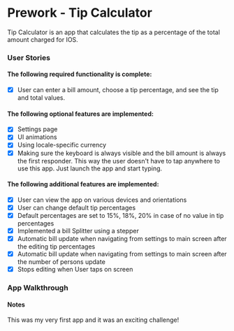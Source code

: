 # Prework - Tip Calculator
Tip Calculator is an app that calculates the tip as a percentage of the total amount charged for IOS.


### User Stories

#### The following **required** functionality is complete:
- [x] User can enter a bill amount, choose a tip percentage, and see the tip and total values.

#### The following **optional** features are implemented:
- [x] Settings page
- [x] UI animations
- [x] Using locale-specific currency
- [x] Making sure the keyboard is always visible and the bill amount is always the first responder. This way the user doesn't have to tap anywhere to use this app. Just launch the app and start typing.

#### The following **additional** features are implemented:
- [x] User can view the app on various devices and orientations
- [x] User can change default tip percentages
- [x] Default percentages are set to 15%, 18%, 20% in case of no value in tip percentages
- [x] Implemented a bill Splitter using a stepper
- [x] Automatic bill update when navigating from settings to main screen after the editing tip percentages
- [x] Automatic bill update when navigating from settings to main screen after the number of persons update
- [x] Stops editing when User taps on screen

### App Walkthrough


#### Notes
This was my very first app and it was an exciting challenge!
